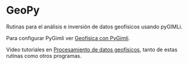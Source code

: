 # GeoPy

Rutinas para el análisis e inversión de datos geofísicos usando pyGIMLi.

Para configurar PyGimli ver [Geofísica con PyGimli](./Geofisica_pyGIMLi.md).

Video tutoriales en [Procesamiento de datos geofísicos](https://youtube.com/playlist?list=PLwFZqgOB0j-9nsgZxya06TM8BDx7455Q4&si=iiRxJIz_Zjtvvqb7), tanto de estas rutinas como otros programas.
